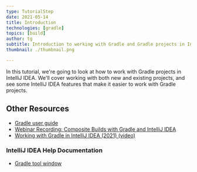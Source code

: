 ```yaml
---
type: TutorialStep
date: 2021-05-14
title: Introduction
technologies: [gradle]
topics: [build]
author: tg
subtitle: Introduction to working with Gradle and Gradle projects in IntelliJ IDEA
thumbnail: ./thumbnail.png

---
```


In this tutorial, we're going to look at how to work with Gradle projects in IntelliJ IDEA. We'll cover working with both new and existing projects, and see some IntelliJ IDEA features that make it easier to work with Gradle projects.

## Other Resources
- [Gradle user guide](https://docs.gradle.org/current/userguide/userguide.html)
- [Webinar Recording: Composite Builds with Gradle and IntelliJ IDEA](https://blog.jetbrains.com/idea/2017/03/webinar-recording-composite-builds-with-gradle/)
- [Working with Gradle in IntelliJ IDEA (2021) (video)](https://youtu.be/6V6G3RyxEMk)
 
### IntelliJ IDEA Help Documentation
 - [Gradle tool window](https://www.jetbrains.com/help/idea/jetgradle-tool-window.html)

